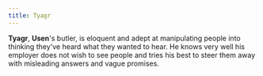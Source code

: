 ```yaml
---
title: Tyagr
---
```


**Tyagr**, **Usen**'s butler, is eloquent and adept at manipulating people into thinking they've heard what they wanted to hear. He knows very well his employer does not wish to see people and tries his best to steer them away with misleading answers and vague promises.
